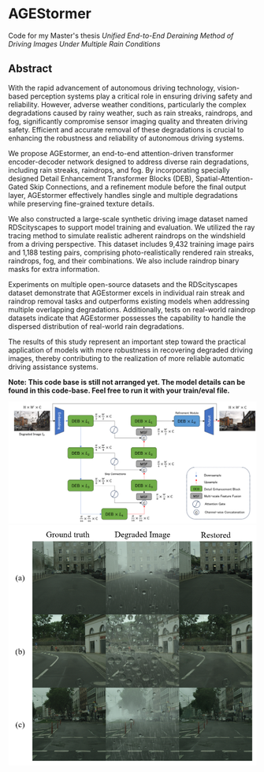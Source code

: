 # AGEStormer

Code for my Master's thesis *Unified End-to-End Deraining Method of Driving Images Under Multiple Rain Conditions*

## Abstract
With the rapid advancement of autonomous driving technology, vision-based perception systems play a critical role in ensuring driving safety and reliability. However, adverse weather conditions, particularly the complex degradations caused by rainy weather, such as rain streaks, raindrops, and fog, significantly compromise sensor imaging quality and threaten driving safety. Efficient and accurate removal of these degradations is crucial to enhancing the robustness and reliability of autonomous driving systems.

We propose AGEstormer, an end-to-end attention-driven transformer encoder-decoder network designed to address diverse rain degradations, including rain streaks, raindrops, and fog. By incorporating specially designed Detail Enhancement Transformer Blocks (DEB), Spatial-Attention-Gated Skip Connections, and a refinement module before the final output layer, AGEstormer effectively handles single and multiple degradations while preserving fine-grained texture details.

We also constructed a large-scale synthetic driving image dataset named RDScityscapes to support model training and evaluation. We utilized the ray tracing method to simulate realistic adherent raindrops on the windshield from a driving perspective. This dataset includes 9,432 training image pairs and 1,188 testing pairs, comprising photo-realistically rendered rain streaks, raindrops, fog, and their combinations. We also include raindrop binary masks for extra information.

Experiments on multiple open-source datasets and the RDScityscapes dataset demonstrate that AGEstormer excels in individual rain streak and raindrop removal tasks and outperforms existing models when addressing multiple overlapping degradations. Additionally, tests on real-world raindrop datasets indicate that AGEstormer possesses the capability to handle the dispersed distribution of real-world rain degradations.

The results of this study represent an important step toward the practical application of models with more robustness in recovering degraded driving images, thereby contributing to the realization of more reliable automatic driving assistance systems.

__Note: This code base is still not arranged yet. The model details can be found in this code-base. Feel free to  run it with your train/eval file.__

![AGEStormer](./imgs/AGEstormer.png)
![Result](./imgs/RDSresult.png)